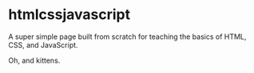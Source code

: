 # htmlcssjavascript

A super simple page built from scratch for teaching the basics of HTML, CSS, and JavaScript.

Oh, and kittens.
